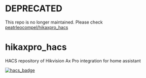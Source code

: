 # DEPRECATED

This repo is no longer maintained. Please check [peatrleocompel/hikaxpro_hacs](https://github.com/petrleocompel/hikaxpro_hacs)

# hikaxpro_hacs
HACS repository of Hikvision Ax Pro integration for home assistant

[![hacs_badge](https://img.shields.io/badge/HACS-Custom-41BDF5.svg)](https://github.com/hacs/integration)
